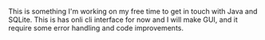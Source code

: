 This is something I'm working on my free time to get in touch with Java and SQLite.
This is has onli cli interface for now and I will make GUI, and it require some error handling and code improvements.
